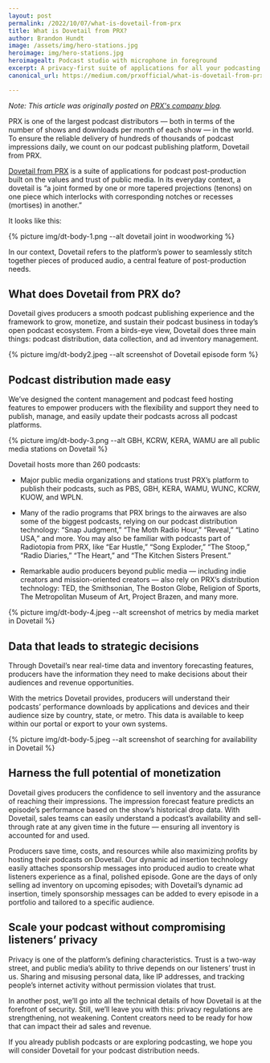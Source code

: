 ```yaml
---
layout: post
permalink: /2022/10/07/what-is-dovetail-from-prx
title: What is Dovetail from PRX?
author: Brandon Hundt
image: /assets/img/hero-stations.jpg
heroimage: img/hero-stations.jpg
heroimagealt: Podcast studio with microphone in foreground
excerpt: A privacy-first suite of applications for all your podcasting needs.
canonical_url: https://medium.com/prxofficial/what-is-dovetail-from-prx-e2d1b7f79c3

---
```


<em>Note: This article was originally posted on <a href="https://medium.com/prxofficial/what-is-dovetail-from-prx-e2d1b7f79c3">PRX's company blog</a>.</em>

PRX is one of the largest podcast distributors — both in terms of the number of shows and downloads per month of each show — in the world. To ensure the reliable delivery of hundreds of thousands of podcast impressions daily, we count on our podcast publishing platform, Dovetail from PRX.

<a href="/">Dovetail from PRX</a> is a suite of applications for podcast post-production built on the values and trust of public media. In its everyday context, a dovetail is “a joint formed by one or more tapered projections (tenons) on one piece which interlocks with corresponding notches or recesses (mortises) in another.”

It looks like this:

{% picture img/dt-body-1.png --alt dovetail joint in woodworking %}

In our context, Dovetail refers to the platform’s power to seamlessly stitch together pieces of produced audio, a central feature of post-production needs.

## What does Dovetail from PRX do?

Dovetail gives producers a smooth podcast publishing experience and the framework to grow, monetize, and sustain their podcast business in today’s open podcast ecosystem. From a birds-eye view, Dovetail does three main things: podcast distribution, data collection, and ad inventory management.

{% picture img/dt-body2.jpeg --alt screenshot of Dovetail episode form %}

## Podcast distribution made easy

We’ve designed the content management and podcast feed hosting features to empower producers with the flexibility and support they need to publish, manage, and easily update their podcasts across all podcast platforms.

{% picture img/dt-body-3.png --alt GBH, KCRW, KERA, WAMU are all public media stations on Dovetail %}

Dovetail hosts more than 260 podcasts:

* Major public media organizations and stations trust PRX’s platform to publish their podcasts, such as PBS, GBH, KERA, WAMU, WUNC, KCRW, KUOW, and WPLN.

* Many of the radio programs that PRX brings to the airwaves are also some of the biggest podcasts, relying on our podcast distribution technology: “Snap Judgment,” “The Moth Radio Hour,” “Reveal,” “Latino USA,” and more. You may also be familiar with podcasts part of Radiotopia from PRX, like “Ear Hustle,” “Song Exploder,” “The Stoop,” “Radio Diaries,” “The Heart,” and “The Kitchen Sisters Present.”

* Remarkable audio producers beyond public media — including indie creators and mission-oriented creators — also rely on PRX’s distribution technology: TED, the Smithsonian, The Boston Globe, Religion of Sports, The Metropolitan Museum of Art, Project Brazen, and many more.

{% picture img/dt-body-4.jpeg --alt screenshot of metrics by media market in Dovetail %}

## Data that leads to strategic decisions

Through Dovetail’s near real-time data and inventory forecasting features, producers have the information they need to make decisions about their audiences and revenue opportunities.

With the metrics Dovetail provides, producers will understand their podcasts’ performance downloads by applications and devices and their audience size by country, state, or metro. This data is available to keep within our portal or export to your own systems.

{% picture img/dt-body-5.jpeg --alt screenshot of searching for availability in Dovetail %}

## Harness the full potential of monetization

Dovetail gives producers the confidence to sell inventory and the assurance of reaching their impressions. The impression forecast feature predicts an episode’s performance based on the show’s historical drop data. With Dovetail, sales teams can easily understand a podcast’s availability and sell-through rate at any given time in the future — ensuring all inventory is accounted for and used.

Producers save time, costs, and resources while also maximizing profits by hosting their podcasts on Dovetail. Our dynamic ad insertion technology easily attaches sponsorship messages into produced audio to create what listeners experience as a final, polished episode. Gone are the days of only selling ad inventory on upcoming episodes; with Dovetail’s dynamic ad insertion, timely sponsorship messages can be added to every episode in a portfolio and tailored to a specific audience.

## Scale your podcast without compromising listeners’ privacy

Privacy is one of the platform’s defining characteristics. Trust is a two-way street, and public media’s ability to thrive depends on our listeners’ trust in us. Sharing and misusing personal data, like IP addresses, and tracking people’s internet activity without permission violates that trust.

In another post, we’ll go into all the technical details of how Dovetail is at the forefront of security. Still, we’ll leave you with this: privacy regulations are strengthening, not weakening. Content creators need to be ready for how that can impact their ad sales and revenue.

If you already publish podcasts or are exploring podcasting, we hope you will consider Dovetail for your podcast distribution needs.

